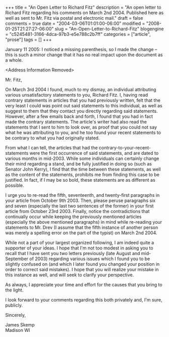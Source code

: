 +++
title = "An Open Letter to Richard Fitz"
description = "An open letter to Richard Fitz regarding his comments on March 2nd 2004. Published here as well as sent to Mr. Fitz via postal and electronic mail."
draft = false
comments = true
date = "2004-03-06T01:01:00-06:00"
modified = "2008-01-25T21:27:27-06:00"
slug = "An-Open-Letter-to-Richard-Fitz"
blogengine = "c5245481-3166-4dca-97b3-e5e788c2b7ff"
categories = ["article", "prose"]
tags = []
+++

<div class="note">
<p>
January 11 2005: I noticed a missing parenthesis, so I made the change &ndash; this is such a minor change that it has no real impact upon the document as a whole.
</p>
</div>
<p>
&lt;Address Information Removed&gt;
</p>
<p>
Mr. Fitz,
</p>
<p>
On March 3rd 2004 I found, much to my dismay, an individual attributing various unsatisfactory statements to you, Richard Fitz. I, having read contrary statements in articles that you had previously written, felt that the very least I could was point out said statements to this individual, as well as suggest to them that they contact you directly regarding said statements. However, after a few emails back and forth, I found that you had in fact made the contrary statements. The article&#39;s writer had also read the statements that I sent to him to look over, as proof that you could not say what he was attributing to you, and he too found your recent statements to be contrary to what you had originally stated.
</p>
<p>
From what I can tell, the articles that had the contrary-to-your-recent-statements were the first occurrence of said statements, and are dated to various months in mid-2003. While some individuals can certainly change their mind regarding a stand, and be fully justified in doing so (such as Senator John Kerry), I find that the time between these statements, as well as the content of the statements, prohibits me from finding this case to be justified. In fact, if I may be so bold, these statements are as different as possible.
</p>
<p>
I urge you to re-read the fifth, seventeenth, and twenty-first paragraphs in your article from October 9th 2003. Then, please peruse paragraphs six and seven (especially the last two sentences of the former) in your first article from October 23rd 2003. Finally, notice the contradictions that continually occur while keeping the previously mentioned articles (especially the above mentioned paragraphs) in mind while re-reading your statements to Mr. Drev (I assume that the fifth instance of another person was merely a spelling error on the part of the typist) on March 2nd 2004.
</p>
<p>
While not a part of your largest organized following, I am indeed quite a supporter of your ideas. I hope that I&#39;m not too modest in asking you to recall that I have sent you two letters previously (late August and mid-September of 2003) regarding various issues which I found you to be slightly confused on (and which I later found you changed your position in order to correct said mistakes). I hope that you will realize your mistake in this instance as well, and will seek to clarify your perspective.
</p>
<p>
As always, I appreciate your time and effort for the causes that you bring to the light.
</p>
<p>
I look forward to your comments regarding this both privately and, I&#39;m sure, publicly.
</p>
<p>
Sincerely,
</p>
<p>
James Skemp<br />
Madison WI
</p>

